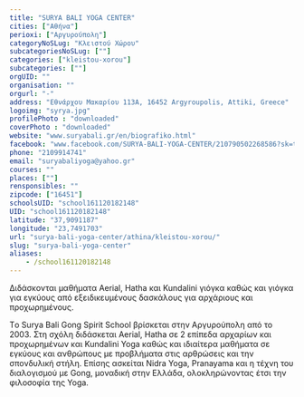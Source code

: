 ```yaml
---
title: "SURYA BALI YOGA CENTER"
cities: ["Αθήνα"]
perioxi: ["Αργυρούπολη"]
categoryNoSLug: "Κλειστού Χώρου"
subcategoriesNoSLug: [""]
categories: ["kleistou-xorou"]
subcategories: [""]
orgUID: ""
organisation: ""
orgurl: "-"
address: "Εθνάρχου Μακαρίου 113Α, 16452 Argyroupolis, Attiki, Greece"
logoimg: "syrya.jpg"
profilePhoto : "downloaded"
coverPhoto : "downloaded"
website: "www.suryabali.gr/en/biografiko.html"
facebook: "www.facebook.com/SURYA-BALI-YOGA-CENTER/210790502268586?sk=timeline"
phone: "2109914741"
email: "suryabaliyoga@yahoo.gr"
courses: ""
places: [""]
rensponsibles: ""
zipcode: ["16451"]
schoolsUID: "school161120182148"
UID: "school161120182148"
latitude: "37,9091187"
longitude: "23,7491703"
url: "surya-bali-yoga-center/athina/kleistou-xorou/"
slug: "surya-bali-yoga-center"
aliases:
    - /school161120182148
---
```



Διδάσκονται μαθήματα Aerial, Hatha και Kundalini γιόγκα καθώς και γιόγκα για εγκύους από εξειδικευμένους δασκάλους για αρχάριους και προχωρημένους.

Tο Surya Bali Gong Spirit School βρίσκεται στην Αργυρούπολη από το 2003. Στη σχόλη διδάσκεται Aerial, Hatha σε 2 επίπεδα αρχαρίων και προχωρημένων και Kundalini Yoga καθώς και ιδιαίτερα μαθήματα σε εγκύους και ανθρώπους με προβλήματα στις αρθρώσεις και την σπονδυλική στήλη. Επίσης ασκείται Nidra Yoga, Pranayama και η τέχνη του διαλογισμού με Gong, μοναδική στην Ελλάδα, ολοκληρώνοντας έτσι την φιλοσοφία της Yoga.